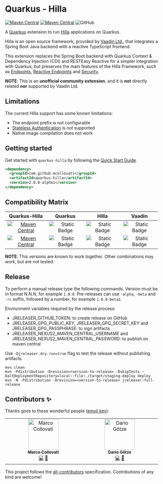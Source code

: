 # Quarkus - Hilla

[![Maven Central](https://img.shields.io/maven-central/v/com.github.mcollovati/quarkus-hilla?style=for-the-badge&versionPrefix=2)](https://central.sonatype.com/artifact/com.github.mcollovati/quarkus-hilla)
[![Maven Central](https://img.shields.io/maven-central/v/com.github.mcollovati/quarkus-hilla?style=for-the-badge&versionPrefix=1)](https://central.sonatype.com/artifact/com.github.mcollovati/quarkus-hilla)
![GitHub](https://img.shields.io/github/license/mcollovati/quarkus-hilla?style=for-the-badge)

A [Quarkus](https://quarkus.io) extension to run [Hilla](https://hilla.dev)
applications on Quarkus.

Hilla is an open source framework, provided by [Vaadin Ltd.](https://vaadin.com),
that integrates a Spring Boot Java backend with a reactive TypeScript frontend.

This extension replaces the Spring Boot backend with Quarkus Context &
Dependency Injection (CDI) and
RESTEasy Reactive for a simpler integration with Quarkus, but preserves the
main features of the Hilla Framework, such
as [Endpoints](https://hilla.dev/docs/lit/guides/endpoints),
[Reactive Endpoints](https://hilla.dev/docs/lit/guides/reactive-endpoints)
and [Security](https://hilla.dev/docs/lit/guides/security).

**NOTE**: This is an **unofficial community extension**, and it is **not**
directly related **nor** supported by Vaadin Ltd.

## Limitations

The current Hilla support has some known limitations:

* The endpoint prefix is not configurable
* [Stateless Authentication](https://hilla.dev/docs/lit/guides/security/spring-stateless)
  is not supported
* Native image compilation does not work

## Getting started

Get started with `quarkus-hilla` by following the [Quick Start Guide](../../wiki/QuickStart-1.0).

```xml
<dependency>
  <groupId>com.github.mcollovati</groupId>
  <artifactId>quarkus-hilla</artifactId>
  <version>2.0.0-alpha1</version>
</dependency>
```

## Compatibility Matrix

|                                                                                                  Quarkus-Hilla                                                                                                   |                                               Quarkus                                                |                                              Hilla                                               |                                              Vaadin                                              |
|:----------------------------------------------------------------------------------------------------------------------------------------------------------------------------------------------------------------:|:----------------------------------------------------------------------------------------------------:|:------------------------------------------------------------------------------------------------:|:------------------------------------------------------------------------------------------------:|
|  [![Maven Central](https://img.shields.io/maven-central/v/com.github.mcollovati/quarkus-hilla?style=for-the-badge&versionPrefix=2)](https://central.sonatype.com/artifact/com.github.mcollovati/quarkus-hilla)   | ![Static Badge](https://img.shields.io/badge/QUARKUS-v3.1%2B-blue?style=for-the-badge&logo=Quarkus)  | ![Static Badge](https://img.shields.io/badge/HILLA-v2.1%2B-blue?style=for-the-badge&logo=Vaadin) | ![Static Badge](https://img.shields.io/badge/FLOW-v24.1%2B-blue?style=for-the-badge&logo=Vaadin) |
| [![Maven Central](https://img.shields.io/maven-central/v/com.github.mcollovati/quarkus-hilla?style=for-the-badge&versionPrefix=1)](https://central.sonatype.com/artifact/com.github.mcollovati/quarkus-hillchio) | ![Static Badge](https://img.shields.io/badge/QUARKUS-v2.16%2B-blue?style=for-the-badge&logo=Quarkus) | ![Static Badge](https://img.shields.io/badge/HILLA-v1.3%2B-blue?style=for-the-badge&logo=Vaadin) | ![Static Badge](https://img.shields.io/badge/FLOW-v23.3%2B-blue?style=for-the-badge&logo=Vaadin) |

**NOTE**: This versions are known to work together. Other combinations may work, but are not tested.

## Release

To perform a manual release type the following commands.
Version must be in format N.N.N, for example `1.0.0`.
Pre-releases can use `-alpha`, `-beta` and `-rc` suffix, followed by a number,
for example `1.0.0-beta2`.

Environment variables required by the release process:

* JRELEASER_GITHUB_TOKEN: to create release on GitHub
* JRELEASER_GPG_PUBLIC_KEY, JRELEASER_GPG_SECRET_KEY and
  JRELEASER_GPG_PASSPHRASE: to sign artifacts
* JRELEASER_NEXUS2_MAVEN_CENTRAL_USERNAME and
  JRELEASER_NEXUS2_MAVEN_CENTRAL_PASSWORD: to publish on maven central

Use `-Djreleaser.dry.run=true` flag to test the release without publishing
artifacts.

```terminal
mvn clean
mvn -Pdistribution -Drevision=<version-to-release> -DskipTests -DaltDeploymentRepository=local::file:./target/staging-deploy deploy
mvn -N -Pdistribution -Drevision=<version-to-release> jreleaser:full-release
```

## Contributors ✨

Thanks goes to these wonderful
people ([emoji key](https://allcontributors.org/docs/en/emoji-key)):

<!-- ALL-CONTRIBUTORS-LIST:START - Do not remove or modify this section -->
<!-- prettier-ignore-start -->
<!-- markdownlint-disable -->
<table>
  <tbody>
    <tr>
      <td align="center" valign="top" width="14.28%"><a href="https://github.com/mcollovati"><img src="https://avatars.githubusercontent.com/u/4648894?s=100" width="100px;" alt="Marco Collovati"/><br /><sub><b>Marco Collovati</b></sub></a><br /><a href="https://github.com/mcollovati/quarkus-hilla/commits?author=mcollovati" title="Code">💻</a> <a href="#maintenance-mcollovati" title="Maintenance">🚧</a></td>
      <td align="center" valign="top" width="14.28%"><a href="https://github.com/Dudeplayz"><img src="https://avatars.githubusercontent.com/u/15174076?v=4?s=100" width="100px;" alt="Dario Götze"/><br /><sub><b>Dario Götze</b></sub></a><br /><a href="https://github.com/mcollovati/quarkus-hilla/commits?author=Dudeplayz" title="Code">💻</a> <a href="#maintenance-Dudeplayz" title="Maintenance">🚧</a></td>
    </tr>
  </tbody>
</table>

<!-- markdownlint-restore -->
<!-- prettier-ignore-end -->

<!-- ALL-CONTRIBUTORS-LIST:END -->

This project follows
the [all-contributors](https://github.com/all-contributors/all-contributors)
specification. Contributions of any kind are welcome!
